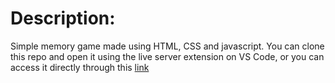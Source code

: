 # Description: 
Simple memory game made using HTML, CSS and javascript. You can clone this repo and open it using the live server extension on VS Code, or you can access it directly through this [link](https://gui-ms.github.io/jogoMemoria/)
